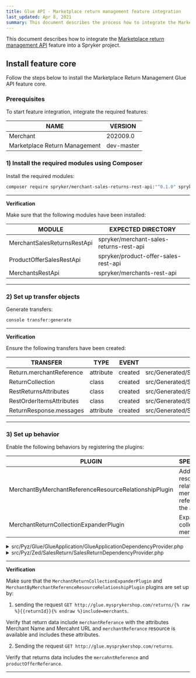 ```yaml
---
title: Glue API - Marketplace return management feature integration
last_updated: Apr 8, 2021
summary: This document describes the process how to integrate the Marketplace return management API feature into a Spryker project.
---
```


This document describes how to integrate the [Marketplace return management API]({https://github.com/spryker-feature/marketplace-return-management}) feature into a Spryker project.

## Install feature core

Follow the steps below to install the Marketplace Return Management Glue API feature core.

### Prerequisites
<!-- List the features a project must have before they can integrate the current feature. -->

To start feature integration, integrate the required features:
<!--See feature mapping at [Features](https://release.spryker.com/features). -->

| NAME | VERSION |
| --------- | ------ |
| Merchant | 202009.0  |
| Marketplace Return Management | dev-master |

### 1) Install the required modules using Сomposer
<!--Provide one or more console commands with the exact latest version numbers of all required modules. If the composer command contains the modules that are not related to the current feature, move them to the [prerequisites](#prerequisites).-->

Install the required modules:

```bash
composer require spryker/merchant-sales-returns-rest-api:"^0.1.0" spryker/product-offer-sales-rest-api:"^0.1.0"  spryker/merchants-rest-api:"^0.1.2" --update-with-dependencies
```

---
**Verification**
<!--Describe how a developer can check they have completed the step correctly.-->

Make sure that the following modules have been installed:

| MODULE  | EXPECTED DIRECTORY <!--for public Demo Shops--> |
| -------- | ------------------- |
|MerchantSalesReturnsRestApi | spryker/merchant-sales-returns-rest-api |
|ProductOfferSalesRestApi | spryker/product-offer-sales-rest-api |
|MerchantsRestApi |spryker/merchants-rest-api |

---


### 2) Set up transfer objects
<!--If the feature has database definition changes, merge the steps as described in [Set up database schema and transfer objects](#set-up-database-schema-and-transfer-objects). Provide code snippet with transfer schema changes, describing the changes before each code snippet. Provide the console commands to apply the changes in project and core.-->

Generate transfers:

```bash
console transfer:generate
```

---
**Verification**
<!--Describe how a developer can check they have completed the step correctly.-->

Ensure the following transfers have been created:

| TRANSFER | TYPE | EVENT  | PATH  |
| --------- | ------- | ----- | ------------- |
| Return.merchantReference | attribute | created | src/Generated/Shared/Transfer/ReturnTransfer |
| ReturnCollection | class | created | src/Generated/Shared/Transfer/ReturnCollectionTransfer |
| RestReturnsAttributes | class | created | src/Generated/Shared/Transfer/RestReturnsAttributesTransfer |
| RestOrderItemsAttributes | class | created | src/Generated/Shared/Transfer/RestOrderItemsAttributesTransfer |
| ReturnResponse.messages | attribute | created | src/Generated/Shared/Transfer/ReturnResponseTransfer |
---

### 3) Set up behavior
<!--This is a comment, it will not be included -->
Enable the following behaviors by registering the plugins:

| PLUGIN  | SPECIFICATION | PREREQUISITES | NaNAMESPACEmespace |
| ------------ | ----------- | ----- | ------------ |
| MerchantByMerchantReferenceResourceRelationshipPlugin | Adds `merchants` resources as relationship by merchant references in the attributes | none |  Spryker\Glue\MerchantsRestApi\Plugin\GlueApplication     |
| MerchantReturnCollectionExpanderPlugin | Expands return collection with merchant data | none | Spryker\Zed\MerchantSalesReturn\Communication\Plugin\SalesReturn |

<details>
<summary markdown='span'>src/Pyz/Glue/GlueApplication/GlueApplicationDependencyProvider.php</summary>

```php
<?php

namespace Pyz\Glue\GlueApplication;

use Spryker\Glue\MerchantsRestApi\Plugin\GlueApplication\MerchantByMerchantReferenceResourceRelationshipPlugin;
use Spryker\Glue\GlueApplicationExtension\Dependency\Plugin\ResourceRelationshipCollectionInterface;

class GlueApplicationDependencyProvider extends SprykerGlueApplicationDependencyProvider
{
  protected function getResourceRelationshipPlugins(
          ResourceRelationshipCollectionInterface $resourceRelationshipCollection
      ): ResourceRelationshipCollectionInterface {
          $resourceRelationshipCollection->addRelationship(
                SalesReturnsRestApiConfig::RESOURCE_RETURNS,
                new MerchantByMerchantReferenceResourceRelationshipPlugin()
            );

            return $resourceRelationshipCollection;
      }

}
```

</details>

<details>
<summary markdown='span'>src/Pyz/Zed/SalesReturn/SalesReturnDependencyProvider.php</summary>

```php
<?php

namespace Pyz\Zed\SalesReturn;

use Spryker\Zed\MerchantSalesReturn\Communication\Plugin\SalesReturn\MerchantReturnCollectionExpanderPlugin;

class SalesReturnDependencyProvider extends SprykerSalesReturnDependencyProvider
{

    protected function getReturnCollectionExpanderPlugins(): array
    {
        return [
            new MerchantReturnCollectionExpanderPlugin(),
        ];
    }
}
```

</details>

---
**Verification**

<!--Describe how a developer can check they have completed the step correctly.-->

Make sure that the `MerchantReturnCollectionExpanderPlugin` and `MerchantByMerchantReferenceResourceRelationshipPlugin`
plugins are set up by:
1. sending the request `GET http://glue.mysprykershop.com/returns/{% raw %}{{returnId}}{% endraw %}include=merchants`.

Verify that return data include `merchantReferance` with the attributes Merchant Name and Mercahnt URL and `merchantReferance` resource is available and includes these attributes.

2. Sending the request `GET http://glue.mysprykershop.com/returns`.

Verify that returns data includes the `mercahntReference` and `productOfferReferance`.

---
